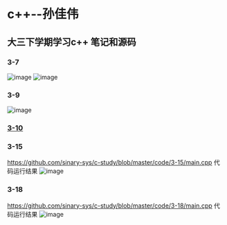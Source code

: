 # c++--孙佳伟
## 大三下学期学习c++ 笔记和源码
### 3-7
![image](https://github.com/sinary-sys/c-study/blob/master/pictures/1.jpg)
![image](https://github.com/sinary-sys/c-study/blob/master/pictures/2.jpg)
### 3-9
![image](https://github.com/sinary-sys/c-study/blob/master/pictures/3_9.png)
### [3-10](https://github.com/sinary-sys/c-study/blob/master/code/3-10/main.cpp)
### 3-15
https://github.com/sinary-sys/c-study/blob/master/code/3-15/main.cpp
代码运行结果
![image](https://github.com/sinary-sys/c-study/blob/master/pictures/3-15.png)
### 3-18
https://github.com/sinary-sys/c-study/blob/master/code/3-18/main.cpp
代码运行结果
![image](https://github.com/sinary-sys/c-study/blob/master/pictures/3-18-1.png)
